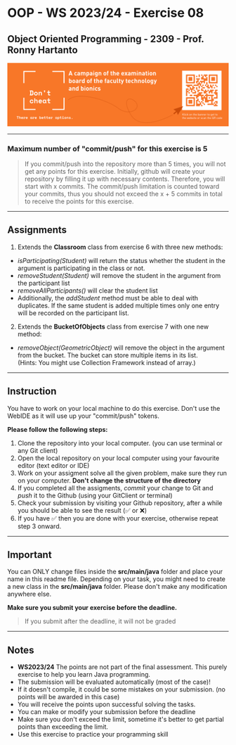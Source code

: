 # OOP - WS 2023/24 - Exercise 08

## Object Oriented Programming - 2309 - Prof. Ronny Hartanto


[![Don't Cheat](img/dont-cheat.png)](https://www.hochschule-rhein-waal.de/de/fakultaeten/technologie-und-bionik/vorlesungs-und-pruefungsverzeichnis/exam-plan-summer-2021/dont) 

---  
 
### Maximum number of "**commit/push**" for this exercise is **5**
 
> If you commit/push into the repository more than 5 times, you will not get any points for this exercise. 
> Initially, github will create your repository by filling it up with necessary contents. Therefore, you will start with x commits. The commit/push limitation is counted toward your commits, thus you should not exceed the x + 5 commits in total to receive the points for this exercise. 

--- 

## Assignments

1. Extends the **Classroom** class from exercise 6 with three new methods:
* *isParticipating(Student)* will return the status whether the student in the argument is participating in the class or not.
* *removeStudent(Student)* will remove the student in the argument from the participant list
* *removeAllParticipants()* will clear the student list
* Additionally, the *addStudent* method must be able to deal with duplicates. If the same student is added multiple times only one entry will be recorded on the participant list.

2. Extends the **BucketOfObjects** class from exercise 7 with one new method: 
* *removeObject(GeometricObject)* will remove the object in the argument from the bucket. The bucket can store multiple items in its list.  
(Hints: You might use Collection Framework instead of array.)

---

## Instruction
You have to work on your local machine to do this exercise. Don't use the WebIDE as it will use up your "commit/push" tokens. 

**Please follow the following steps:**
1. Clone the repository into your local computer. (you can use terminal or any Git client)
2. Open the local repository on your local computer using your favourite editor (text editor or IDE)
3. Work on your assigment solve all the given problem, make sure they run on your computer. **Don't change the structure of the directory**
4. If you completed all the assigments, *commit* your change to Git and *push* it to the Github (using your GitClient or terminal)
5. Check your submission by visiting your Github repository, after a while you should be able to see the result (:white_check_mark: or :x:)
6. If you have :white_check_mark: then you are done with your exercise, otherwise repeat step 3 onward. 

--- 

## Important

You can ONLY change files inside the **src/main/java** folder and place your name in this readme file. Depending on your task, you might need to create a new class in the **src/main/java** folder. Please don't make any modification anywhere else. 

**Make sure you submit your exercise before the deadline.** 
> If you submit after the deadline, it will not be graded

---
## Notes
* **WS2023/24** The points are not part of the final assessment. This purely exercise to help you learn Java programming.
* The submission will be evaluated automatically (most of the case)!
* If it doesn't compile, it could be some mistakes on your submission. (no points will be awarded in this case)
* You will receive the points upon successful solving the tasks. 
* You can make or modify your submission before the deadline
* Make sure you don't exceed the limit, sometime it's better to get partial points than exceeding the limit. 
* Use this exercise to practice your programming skill
